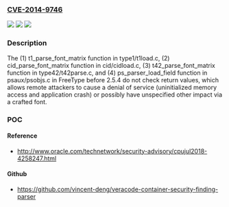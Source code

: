 ### [CVE-2014-9746](https://cve.mitre.org/cgi-bin/cvename.cgi?name=CVE-2014-9746)
![](https://img.shields.io/static/v1?label=Product&message=n%2Fa&color=blue)
![](https://img.shields.io/static/v1?label=Version&message=n%2Fa&color=blue)
![](https://img.shields.io/static/v1?label=Vulnerability&message=n%2Fa&color=brighgreen)

### Description

The (1) t1_parse_font_matrix function in type1/t1load.c, (2) cid_parse_font_matrix function in cid/cidload.c, (3) t42_parse_font_matrix function in type42/t42parse.c, and (4) ps_parser_load_field function in psaux/psobjs.c in FreeType before 2.5.4 do not check return values, which allows remote attackers to cause a denial of service (uninitialized memory access and application crash) or possibly have unspecified other impact via a crafted font.

### POC

#### Reference
- http://www.oracle.com/technetwork/security-advisory/cpujul2018-4258247.html

#### Github
- https://github.com/vincent-deng/veracode-container-security-finding-parser

